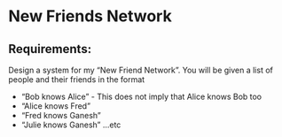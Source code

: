 # New Friends Network

## Requirements:
Design a system for my “New Friend Network”. You will be given a list of people and their friends in the format

- “Bob knows Alice” - This does not imply that Alice knows Bob too
- “Alice knows Fred”
- “Fred knows Ganesh”
- “Julie knows Ganesh” ...etc

